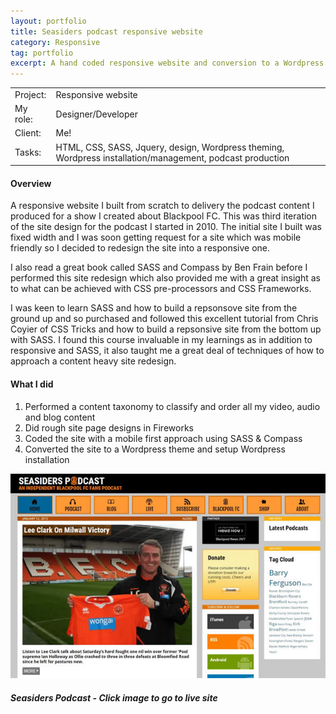 ```yaml
---
layout: portfolio
title: Seasiders podcast responsive website
category: Responsive
tag: portfolio
excerpt: A hand coded responsive website and conversion to a Wordpress theme for a podcast I created and presented. 
---   
```


<table class="overview cols">
  <tr>
    <td>Project:</td>
    <td>Responsive website</td>  
  </tr>  
  <tr>
    <td>My role:</td>
    <td>Designer/Developer</td>
  </tr> 
  <tr>
    <td>Client:</td>
    <td>Me!</td>  
  </tr> 
  <tr>
    <td>Tasks:</td>
    <td>HTML, CSS, SASS, Jquery, design, Wordpress theming, Wordpress installation/management, podcast production  </td>
  </tr> 
</table>

#### Overview

A responsive website I built from scratch to delivery the podcast content I produced for a show I created about Blackpool FC.  This was third iteration of the site design for the podcast I started in 2010.  The initial site I built was fixed width and I was soon getting request for a site which was mobile friendly so I decided to redesign the site into a responsive one.

I also read a great book called SASS and Compass by Ben Frain before I performed this site redesign which also provided me with a great insight as to what can be achieved with CSS pre-processors and CSS Frameworks. 

I was keen to learn SASS and how to build a repsonsove site from the ground up and so purchased and followed this excellent tutorial from Chris Coyier of CSS Tricks and how to build a repsonsive site from the bottom up with SASS.  I found this course invaluable in my learnings as in addition to responsive and SASS, it also taught me a great deal of techniques of how to approach a content heavy site redesign.  

#### What I did

1. Performed a content taxonomy to classify and order all my video, audio and blog content
2. Did rough site page designs in Fireworks
3. Coded the site with a mobile first approach using SASS & Compass
4. Converted the site to a Wordpress theme and setup Wordpress installation 


<div class="no-margin"><a href="http://seasdierspodcast.co.uk
"><img src="/img/seasiders-podcast-home.jpg" alt="Seasiders podcast screenshot" /></a></div>

##### Seasiders Podcast - Click image to go to live site






